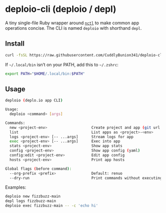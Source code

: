 # deploio-cli (deploio / depl)

A tiny single-file Ruby wrapper around [`nctl`](https://github.com/ninech/nctl) to make common app operations concise. The CLI is named `deploio` with shorthand `depl`.

## Install

```zsh
curl -fsSL https://raw.githubusercontent.com/CuddlyBunion341/deploio-cli/main/setup | zsh
```

If `~/.local/bin` isn’t on your PATH, add this to `~/.zshrc`:
```sh
export PATH="$HOME/.local/bin:$PATH"
```

## Usage

```sh
deploio (deplo.io app CLI)

Usage:
  deploio <command> [args]

Commands:
  new <project-env>                    Create project and app (git url inferred)
  list                                 List apps as <project>-<env>
  logs <project-env> [-- ...args]      Stream logs for app
  exec <project-env> [-- ...args]      Exec into app
  stats <project-env>                  Show app stats
  config <project-env>                 Show app config (yaml)
  config:edit <project-env>            Edit app config
  hosts <project-env>                  Print app hosts

Global flags (before command):
  --org-prefix <prefix>                Default: renuo
  --dry-run                            Print commands without executing
```

Examples:
```sh
deploio new fizzbuzz-main
depl logs fizzbuzz-main
deploio exec fizzbuzz-main -- -c 'echo hi'
```
